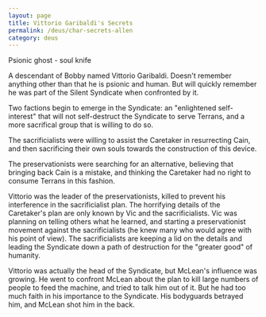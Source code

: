 ```yaml
---
layout: page
title: Vittorio Garibaldi's Secrets
permalink: /deus/char-secrets-allen
category: deus
---
```

Psionic ghost - soul knife

A descendant of Bobby named Vittorio Garibaldi. Doesn't remember anything other than that he is psionic and human. But will quickly remember he was part of the Silent Syndicate when confronted by it.

Two factions begin to emerge in the Syndicate: an &quot;enlightened self-interest&quot; that will not self-destruct the Syndicate to serve Terrans, and a more sacrifical group that is willing to do so.

The sacrificialists were willing to assist the Caretaker in resurrecting Cain, and then sacrificing their own souls towards the construction of this device.

The preservationists were searching for an alternative, believing that bringing back Cain is a mistake, and thinking the Caretaker had no right to consume Terrans in this fashion.

Vittorio was the leader of the preservationists, killed to prevent his interference in the sacrificialist plan. The horrifying details of the Caretaker's plan are only known by Vic and the sacrificialists. Vic was planning on telling others what he learned, and starting a preservationist movement against the sacrificialists (he knew many who would agree with his point of view). The sacrificialists are keeping a lid on the details and leading the Syndicate down a path of destruction for the &quot;greater good&quot; of humanity.

Vittorio was actually the head of the Syndicate, but McLean's influence was growing. He went to confront McLean about the plan to kill large numbers of people to feed the machine, and tried to talk him out of it. But he had too much faith in his importance to the Syndicate. His bodyguards betrayed him, and McLean shot him in the back.
